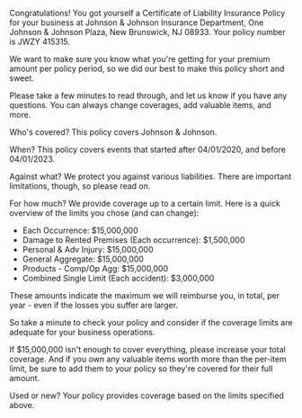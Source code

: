 Congratulations! You got yourself a Certificate of Liability Insurance Policy for your business at Johnson & Johnson Insurance Department, One Johnson & Johnson Plaza, New Brunswick, NJ 08933. Your policy number is JWZY 415315.

We want to make sure you know what you're getting for your premium amount per policy period, so we did our best to make this policy short and sweet.

Please take a few minutes to read through, and let us know if you have any questions. You can always change coverages, add valuable items, and more.

Who's covered?
This policy covers Johnson & Johnson.

When?
This policy covers events that started after 04/01/2020, and before 04/01/2023.

Against what?
We protect you against various liabilities. There are important limitations, though, so please read on.

For how much?
We provide coverage up to a certain limit. Here is a quick overview of the limits you chose (and can change):

- Each Occurrence: $15,000,000
- Damage to Rented Premises (Each occurrence): $1,500,000
- Personal & Adv Injury: $15,000,000
- General Aggregate: $15,000,000
- Products - Comp/Op Agg: $15,000,000
- Combined Single Limit (Each accident): $3,000,000

These amounts indicate the maximum we will reimburse you, in total, per year - even if the losses you suffer are larger.

So take a minute to check your policy and consider if the coverage limits are adequate for your business operations.

If $15,000,000 isn't enough to cover everything, please increase your total coverage. And if you own any valuable items worth more than the per-item limit, be sure to add them to your policy so they're covered for their full amount.

Used or new?
Your policy provides coverage based on the limits specified above.